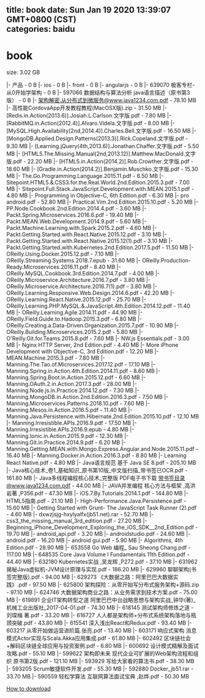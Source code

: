 
title: book
date: Sun Jan 19 2020 13:39:07 GMT+0800 (CST)    
categories: baidu
---

# book
size: 3.02 GB
 
 
|- 产品 - 0 B
|- ios - 0 B
|- front - 0 B
|- angularjs - 0 B
|- 639070 极客专栏-从0开始学架构 - 0 B
|- 597066 数据结构与算法分析 java语言描述（原书第3版） - 0 B
|- 架构解密.从分布式到微服务@www.java1234.com.pdf - 78.10 MB
|- 高性能CordovaApp开发教程教程(MacOSX版).zip - 31.50 MB
|- [Redis.in.Action(2013.6)].Josiah.L.Carlson.文字版.pdf - 7.80 MB
|- [RabbitMQ.in.Action(2012.4)].Alvaro.Videla.文字版.pdf - 8.00 MB
|- [MySQL.High.Availability(2nd,2014.4)].Charles.Bell.文字版.pdf - 16.50 MB
|- [MongoDB.Applied.Design.Patterns(2013.3)].Rick.Copeland.文字版.pdf - 9.30 MB
|- [Learning.jQuery(4th,2013.6)].Jonathan.Chaffer.文字版.pdf - 5.50 MB
|- [HTML5.The.Missing.Manual(2nd,2013.12)].Matthew.MacDonald.文字版.pdf - 22.20 MB
|- [HTML5.in.Action(2014.2)].Rob.Crowther.文字版.pdf - 18.60 MB
|- [Gradle.in.Action(2014.2)].Benjamin.Muschko.文字版.pdf - 15.30 MB
|- The.Go.Programming.Language.2015.11.pdf - 6.50 MB
|- Sitepoint.HTML5.&.CSS3.for.the.Real.World.2nd.Edition.2015.3.pdf - 7.00 MB
|- Sitepoint.Full.Stack.JavaScript.Development.with.MEAN.2015.1.pdf - 4.80 MB
|- Programming in Objective-C, 6th Edition.pdf - 6.30 MB
|- pro android.pdf - 52.80 MB
|- Practical.Vim.2nd.Edition.2015.10.pdf - 5.20 MB
|- PP.Node.Cookbook.2nd.Edition.2014.4.pdf - 3.60 MB
|- Packt.Spring.Microservices.2016.6.pdf - 19.40 MB
|- Packt.MEAN.Web.Development.2014.9.pdf - 5.60 MB
|- Packt.Machine.Learning.with.Spark.2015.2.pdf - 4.60 MB
|- Packt.Getting.Started.with.React.Native.2015.12.pdf - 3.10 MB
|- Packt.Getting.Started.with.React.Native.2015.12(1).pdf - 3.10 MB
|- Packt.Getting.Started.with.Kubernetes.2nd.Edition.2017.5.pdf - 11.50 MB
|- OReilly.Using.Docker.2015.12.pdf - 7.10 MB
|- OReilly.Streaming.Systems.2018.7.epub - 31.60 MB
|- OReilly.Production-Ready.Microservices.2016.11.pdf - 8.40 MB
|- OReilly.MySQL.Cookbook.3rd.Edition.2014.7.pdf - 4.00 MB
|- OReilly.Microservice.Architecture.2016.7.pdf - 3.80 MB
|- OReilly.Microservice.Architecture.2016.7(1).pdf - 3.80 MB
|- OReilly.Learning.Responsive.Web.Design.2014.6.pdf - 42.20 MB
|- OReilly.Learning.React.Native.2015.12.pdf - 25.70 MB
|- OReilly.Learning.PHP.MySQL.&.JavaScript.4th.Edition.2014.12.pdf - 11.40 MB
|- OReilly.Learning.Agile.2014.11.pdf - 44.90 MB
|- OReilly.Field.Guide.to.Hadoop.2015.3.pdf - 6.80 MB
|- OReilly.Creating.a.Data-Driven.Organization.2015.7.pdf - 10.90 MB
|- OReilly.Building.Microservices.2015.2.pdf - 5.80 MB
|- O'Reilly.Git.for.Teams.2015.8.pdf - 7.60 MB
|- NW.js Essentials.pdf - 3.00 MB
|- Nginx HTTP Server, 2nd Edition.pdf - 4.40 MB
|- More iPhone Development with Objective-C, 3rd Edition.pdf - 12.20 MB
|- MEAN.Machine.2015.3.pdf - 7.80 MB
|- Manning.The.Tao.of.Microservices.2017.12.pdf - 17.10 MB
|- Manning.Spring.in.Action.4th.Edition.2014.11.pdf - 8.60 MB
|- Manning.Spring.Boot.in.Action.2015.12.pdf - 6.60 MB
|- Manning.OAuth.2.in.Action.2017.3.pdf - 28.00 MB
|- Manning.Node.js.in.Practice.2014.12.pdf - 7.30 MB
|- Manning.MongoDB.in.Action.2nd.Edition.2016.3.pdf - 7.50 MB
|- Manning.Microservices.Patterns.2018.10.pdf - 7.60 MB
|- Manning.Mesos.in.Action.2016.5.pdf - 11.40 MB
|- Manning.Java.Persistence.with.Hibernate.2nd.Edition.2015.10.pdf - 12.10 MB
|- Manning.Irresistible.APIs.2016.9.pdf - 17.50 MB
|- Manning.Irresistible.APIs.2016.9.epub - 4.80 MB
|- Manning.Ionic.in.Action.2015.9.pdf - 12.30 MB
|- Manning.Git.in.Practice.2014.9.pdf - 6.20 MB
|- Manning.Getting.MEAN.with.Mongo.Express.Angular.and.Node.2015.11.pdf - 16.40 MB
|- Manning.Docker.in.Action.2016.3.pdf - 8.80 MB
|- Learning React Native.pdf - 4.80 MB
|- Java语言规范 基于 Java SE 8.pdf - 205.10 MB
|- Java核心技术_卷1_基础知识_原书第10版_中文版扫描_带书签已OCR.pdf - 161.80 MB
|- Java多线程编程核心技术_完整版 PDF电子书下载 带书签目录@www.java1234.com.pdf - 44.00 MB
|- JAVA并发编程  核心方法与框架 ,高洪岩著 ,P356.pdf - 47.30 MB
|- iOS.7.By.Tutorials.2014.1.pdf - 144.80 MB
|- HTML5指南.pdf - 21.10 MB
|- High-Performance.Java.Persistence.pdf - 15.60 MB
|- Getting Started with Grunt- The JavaScript Task Runner (2).pdf - 4.60 MB
|- dxwzjsjg-hxylyalfx(jb51.net).rar - 52.70 MB
|- css3_the_missing_manual_3rd_edition.pdf - 27.20 MB
|- Beginning_iPhone_Development_Exploring_the_iOS_SDK__2nd_Edition.pdf - 19.70 MB
|- android_api.pdf - 3.20 MB
|- androidstudio.pdf - 24.60 MB
|- android.pdf - 16.20 MB
|- android gui.pdf - 5.90 MB
|- Algorithms, 4th Edition.pdf - 28.90 MB
|- 653558 Go Web 编程_ Sau Sheong Chang.pdf - 117.00 MB
|- 648535 Core Java Volume I Fundamentals 11th Edition.pdf - 44.40 MB
|- 632180 Kubernetes实战 ,吴龙辉 ,P272.pdf - 37.10 MB
|- 631962 揭秘Java虚拟机-JVM设计原理与实现.pdf - 186.20 MB
|- 629960 聊聊架构(书签完整版).pdf - 94.00 MB
|- 629273 《大数据之路：阿里巴巴大数据实践》.pdf - 97.50 MB
|- 625800 架构探险：从零开始写分布式服务架构+源码.zip - 97.10 MB
|- 624746 大数据架构商业之路：从业务需求到技术方案.pdf - 75.00 MB
|- 619891 企业IT架构转型之道  阿里巴巴中台战略思想与架构实战_钟华(著)_机械工业出版社_2017-04-01.pdf - 74.30 MB
|- 618145 测试架构师修炼之道 - 刘琛梅  著.pdf - 33.20 MB
|- 616727 人人都是架构师+分布式系统架构落地与瓶颈突破.pdf - 43.80 MB
|- 615541 深入浅出React和Redux.pdf - 93.40 MB
|- 603217 从零开始做运营进阶篇.张亮.pdf - 13.40 MB
|- 603171 响应式架构  消息模式Actor实现与Scala.Akka应用集成.pdf - 61.80 MB
|- 602492 区块链社会+解码区块链全球应用与投资案例.pdf - 6.80 MB
|- 600692 设计模式精解及面试攻略.pdf - 55.10 MB
|- 599622 架构即未来 现代企业可扩展的Web架构流程和组织 原书第2版.pdf - 121.10 MB
|- 593929 写给大家看的算法书.pdf - 38.30 MB
|- 593205 Scrum敏捷软件开发.pdf - 55.30 MB
|- 592880 Docker_jb51.rar - 33.70 MB
|- 590559 轻松学算法 互联网算法面试宝典 ,赵烨.pdf - 50.30 MB

[How to download](https://bpcam.bemobtrk.com/go/2ceec3aa-1ca2-46d6-b9ff-aaa5c184517c?jno=4792)